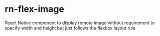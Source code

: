 # rn-flex-image
React Native component to display remote image without requirement to specify width and height but just follows the flexbox layout rule
